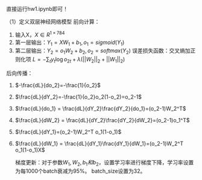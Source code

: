 直接运行hw1.ipynb即可！

（1）定义双层神经网络模型
前向计算：

1. 输入X，$X\in R^{1\times 784}$
2. 第一层输出：$Y_1=XW_1+b_1,o_1=sigmoid(Y_1)$
3. 第二层输出：$Y_2=o_1 W_2+b_2,o_2=softmax(Y_2)$
   误差损失函数：交叉熵加正则化项
   $L = -\sum_t y_t\log o_{2t}+\lambda(||W_2||_2+||W_1||_2)$

后向传播：

1. $-\frac{dL}{do_2}=-\frac{1}{o_2}$
2. $\frac{dL}{dY_2}=-\frac{1}{o_2}o_2(1-o_2)=o_2-1$
3. $\frac{dL}{do_1} = \frac{dL}{dY_2}\frac{dY_2}{do_1}=(o_2-1)W_2^T$
4. $\frac{dL}{dW_2} = \frac{dL}{dY_2}\frac{dY_2}{dW_2}=(o_2-1)o_1^T$
5. $\frac{dL}{dY_1}=(o_2-1)W_2^T o_1(1-o_1)$
6. $\frac{dL}{dW_1} = \frac{dL}{dY_1}\frac{dY_1}{dW_1}=(o_2-1)W_2^T o_1(1-o_1)X$

   梯度更新：对于参数$W_1,W_2,b_1和b_2$，设置学习率进行梯度下降，学习率设置为每1000个batch衰减为95%。
   batch_size设置为32。
